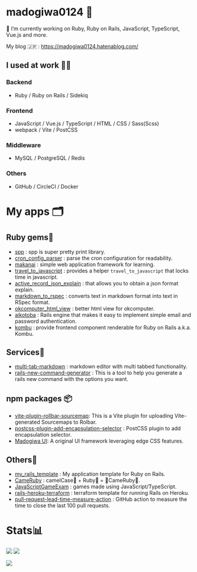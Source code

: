 # madogiwa0124 🙂

<!--
**Madogiwa0124/Madogiwa0124** is a ✨ _special_ ✨ repository because its `README.md` (this file) appears on your GitHub profile.

Here are some ideas to get you started:

- 🔭 I’m currently working on ...
- 🌱 I’m currently learning ...
- 👯 I’m looking to collaborate on ...
- 🤔 I’m looking for help with ...
- 💬 Ask me about ...
- 📫 How to reach me: ...
- 😄 Pronouns: ...
- ⚡ Fun fact: ...
-->

🔭 I’m currently working on Ruby, Ruby on Rails, JavaScript, TypeScript, Vue.js and more.

My blog :jp: : https://madogiwa0124.hatenablog.com/

## I used at work 👩‍💻

### Backend

* Ruby / Ruby on Rails / Sidekiq

### Frontend

* JavaScript / Vue.js / TypeScript / HTML / CSS / Sass(Scss)
* webpack / Vite / PostCSS

### Middleware

* MySQL / PostgreSQL / Redis

### Others
* GitHub / CircleCI / Docker

# My apps 🗂

## Ruby gems💎

* [spp](https://github.com/madogiwa0124/spp) : spp is super pretty print library.
* [cron_config_parser](https://github.com/madogiwa0124/cron_config_parser) : parse the cron configuration for readability. 
* [makanai](https://github.com/madogiwa0124/makanai) : simple web application framework for learning.
* [travel_to_javascript](https://github.com/madogiwa0124/travel_to_javascript) : provides a helper `travel_to_javascript` that locks time in javascript.
* [active_record_json_explain](https://github.com/madogiwa0124/active_record_json_explain) : that allows you to obtain a json format explain.
* [markdown_to_rspec](https://github.com/madogiwa0124/markdown_to_rspec) : converts text in markdown format into text in RSpec format.
* [okcomputer_html_view](https://github.com/madogiwa0124/okcomputer_html_view) : better html view for okcomputer.
* [aikotoba](https://github.com/madogiwa0124/aikotoba) : Rails engine that makes it easy to implement simple email and password authentication.
* [kombu](https://github.com/madogiwa0124/kombu) : provide frontend component renderable for Ruby on Rails a.k.a. Kombu.

## Services🍩

* [multi-tab-markdown](https://madogiwa0124.github.io/multi-tab-markdown/) : markdown editor with multi tabbed functionality.
* [rails-new-command-generator](https://github.com/madogiwa0124/rails-new-command-generator) : This is a tool to help you generate a rails new command with the options you want.

## npm packages 📦

* [vite-plugin-rollbar-sourcemap](https://github.com/madogiwa0124/vite-plugin-rollbar-sourcemap): This is a Vite plugin for uploading Vite-generated Sourcemaps to Rolbar.
* [postcss-plugin-add-encapsulation-selector](https://github.com/madogiwa0124/postcss-plugin-add-encapsulation-selector) : PostCSS plugin to add encapsulation selector.
* [Madogiwa UI](https://github.com/madogiwa0124/madogiwa-ui): A original UI framework leveraging edge CSS features.

## Others🤖

* [my_rails_template](https://github.com/madogiwa0124/my_rails_template) : My application template for Ruby on Rails.
* [CameRuby](https://github.com/madogiwa0124/CameRuby) : camelCase🐫 + Ruby💎 = 🐫CameRuby💎.
* [JavaScriptGameExam](https://github.com/madogiwa0124/JavaScriptGameExam) : games made using JavaScript/TypeScript.
* [rails-heroku-terraform](https://github.com/madogiwa0124/rails-heroku-terraform) : terraform template for running Rails on Heroku.
* [pull-request-lead-time-measure-action](https://github.com/madogiwa0124/pull-request-lead-time-measure-action) : GitHub action to measure the time to close the last 100 pull requests.

# Stats📊

![](https://github-profile-summary-cards.vercel.app/api/cards/stats?username=madogiwa0124&theme=default)
![](https://github-profile-summary-cards.vercel.app/api/cards/repos-per-language?username=madogiwa0124&theme=default)

![](https://github-profile-summary-cards.vercel.app/api/cards/profile-details?username=madogiwa0124&theme=default)
